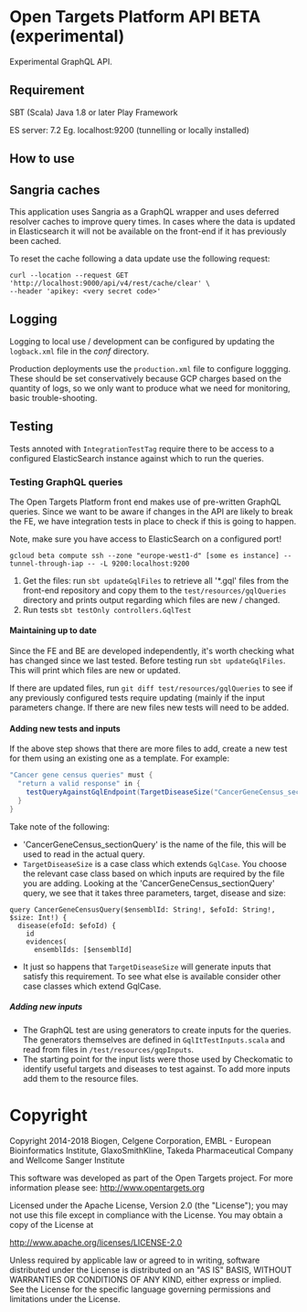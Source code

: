 # Open Targets Platform API BETA (experimental)

Experimental GraphQL API.

## Requirement
SBT (Scala)
Java 1.8 or later
Play Framework

ES server: 7.2
Eg. localhost:9200  (tunnelling or locally installed)


## How to use
## Sangria caches

This application uses Sangria as a GraphQL wrapper and uses deferred resolver caches to improve query times. In cases
where the data is updated in Elasticsearch it will not be available on the front-end if it has previously been cached.

To reset the cache following a data update use the following request:

```
curl --location --request GET 'http://localhost:9000/api/v4/rest/cache/clear' \
--header 'apikey: <very secret code>'
```

## Logging

Logging to local use / development can be configured by updating the `logback.xml` file in the _conf_ directory.

Production deployments use the `production.xml` file to configure loggging. These should be set conservatively because
GCP charges based on the quantity of logs, so we only want to produce what we need for monitoring, basic
trouble-shooting.

## Testing

Tests annoted with `IntegrationTestTag` require there to be access to a configured ElasticSearch instance against which
to run the queries.

### Testing GraphQL queries

The Open Targets Platform front end makes use of pre-written GraphQL queries. Since we want to be aware if changes in
the API are likely to break the FE, we have integration tests in place to check if this is going to happen.

Note, make sure you have access to ElasticSearch on a configured port!

```
gcloud beta compute ssh --zone "europe-west1-d" [some es instance] --tunnel-through-iap -- -L 9200:localhost:9200
```

1. Get the files: run `sbt updateGqlFiles` to retrieve all '*.gql' files from the front-end repository and copy them to
   the
   `test/resources/gqlQueries` directory and prints output regarding which files are new / changed.
2. Run tests `sbt testOnly controllers.GqlTest`

#### Maintaining up to date

Since the FE and BE are developed independently, it's worth checking what has changed since we last tested. Before
testing run `sbt updateGqlFiles`. This will print which files are new or updated.

If there are updated files, run `git diff test/resources/gqlQueries` to see if any previously configured tests require
updating (mainly if the input parameters change. If there are new files new tests will need to be added.

#### Adding new tests and inputs

If the above step shows that there are more files to add, create a new test for them using an existing one as a
template. For example:

```scala
"Cancer gene census queries" must {
  "return a valid response" in {
    testQueryAgainstGqlEndpoint(TargetDiseaseSize("CancerGeneCensus_sectionQuery"))
  }
}
```

Take note of the following:

- 'CancerGeneCensus_sectionQuery' is the name of the file, this will be used to read in the actual query.
- `TargetDiseaseSize` is a case class which extends `GqlCase`. You choose the relevant case class based on which inputs
  are required by the file you are adding. Looking at the 'CancerGeneCensus_sectionQuery' query, we see that it takes
  three parameters, target, disease and size:

```
query CancerGeneCensusQuery($ensemblId: String!, $efoId: String!, $size: Int!) {
  disease(efoId: $efoId) {
    id
    evidences(
      ensemblIds: [$ensemblId]
```

- It just so happens that `TargetDiseaseSize` will generate inputs that satisfy this requirement. To see what else is
  available consider other case classes which extend GqlCase.

##### Adding new inputs

- The GraphQL test are using generators to create inputs for the queries. The generators themselves are defined
  in `GqlItTestInputs.scala` and read from files in `/test/resources/gqpInputs`.
- The starting point for the input lists were those used by Checkomatic to identify useful targets and diseases to test
  against. To add more inputs add them to the resource files.

# Copyright

Copyright 2014-2018 Biogen, Celgene Corporation, EMBL - European Bioinformatics Institute, GlaxoSmithKline, Takeda
Pharmaceutical Company and Wellcome Sanger Institute

This software was developed as part of the Open Targets project. For more information please
see: http://www.opentargets.org

Licensed under the Apache License, Version 2.0 (the "License"); you may not use this file except in compliance with the
License. You may obtain a copy of the License at

http://www.apache.org/licenses/LICENSE-2.0

Unless required by applicable law or agreed to in writing, software
distributed under the License is distributed on an "AS IS" BASIS,
WITHOUT WARRANTIES OR CONDITIONS OF ANY KIND, either express or implied.
See the License for the specific language governing permissions and
limitations under the License.

